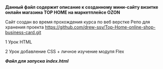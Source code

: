 **Данный файл содержит описание к созданному мини-сайту визитке онлайн магазина TOP HOME на маркетплейсе OZON**

Сайт создан во время прохождения курса по веб верстке
Репо для хранения проекта https://github.com/drew-ssv/Top-Home-online-shop-business-card.git

1 Урок HTML

2 Урок добавление CSS + личное изучение модуля Flex


***Файл для запуска index.html***
